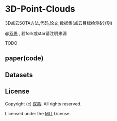 # 3D-Point-Clouds

3D点云SOTA方法,代码,论文,数据集(点云目标检测&amp;分割)

@[双愚](https://github.com/HuangCongQing) , 若fork或star请注明来源


TODO



## paper(code)



## Datasets




## License

Copyright (c) [双愚](https://github.com/HuangCongQing). All rights reserved.

Licensed under the [MIT](./LICENSE) License.
